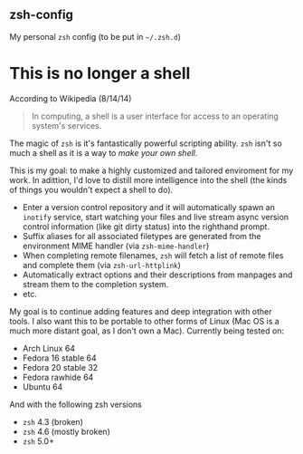 ## zsh-config

My personal `zsh` config (to be put in `~/.zsh.d`)

# This is no longer a shell

According to Wikipedia (8/14/14)

> In computing, a shell is a user interface for access to an operating system's services.

The magic of `zsh` is it's fantastically powerful scripting ability. `zsh` isn't so much a shell as it is a way to _make your own shell_.

This is my goal: to make a highly customized and tailored enviroment for my work. In adittion, I'd love to distill more intelligence into the shell (the kinds of things you wouldn't expect a shell to do).

* Enter a version control repository and it will automatically spawn an `inotify` service, start watching your files and live stream async version control information (like git dirty status) into the righthand prompt.
* Suffix aliases for all associated filetypes are generated from the environment MIME handler (via `zsh-mime-handler`)
* When completing remote filenames, `zsh` will fetch a list of remote files and complete them (via `zsh-url-httplink`)
* Automatically extract options and their descriptions from manpages and stream them to the completion system.
* etc.

My goal is to continue adding features and deep integration with other tools. I also want this to be portable to other forms of Linux (Mac OS is a much more distant goal, as I don't own a Mac). Currently being tested on:

* Arch Linux 64
* Fedora 16 stable 64
* Fedora 20 stable 32
* Fedora rawhide 64
* Ubuntu 64

And with the following zsh versions

* `zsh` 4.3 (broken)
* `zsh` 4.6 (mostly broken)
* `zsh` 5.0+
